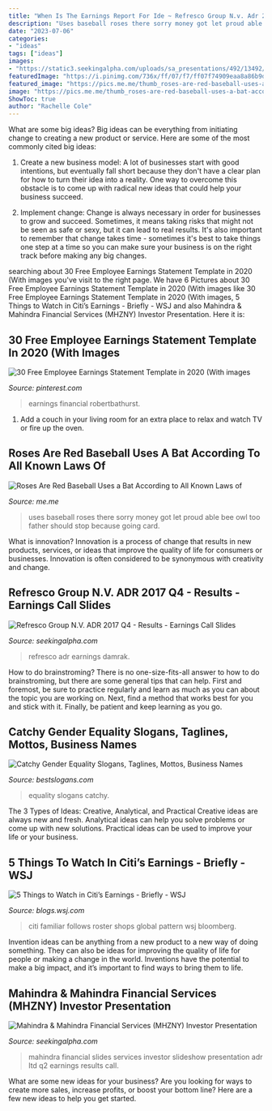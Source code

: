 ```yaml
---
title: "When Is The Earnings Report For Ide ~ Refresco Group N.v. Adr 2017 Q4"
description: "Uses baseball roses there sorry money got let proud able bee owl too father should stop because going card"
date: "2023-07-06"
categories:
- "ideas"
tags: ["ideas"]
images:
- "https://static3.seekingalpha.com/uploads/sa_presentations/492/13492/slides/1.jpg?1504114928"
featuredImage: "https://i.pinimg.com/736x/ff/07/f7/ff07f74909eaa8a86b9db95417363a7c.jpg"
featured_image: "https://pics.me.me/thumb_roses-are-red-baseball-uses-a-bat-according-to-all-63460264.png"
image: "https://pics.me.me/thumb_roses-are-red-baseball-uses-a-bat-according-to-all-63460264.png"
ShowToc: true
author: "Rachelle Cole"
---
```



What are some big ideas?
Big ideas can be everything from initiating change to creating a new product or service. Here are some of the most commonly cited big ideas:
1. Create a new business model: A lot of businesses start with good intentions, but eventually fall short because they don't have a clear plan for how to turn their idea into a reality. One way to overcome this obstacle is to come up with radical new ideas that could help your business succeed.

2. Implement change: Change is always necessary in order for businesses to grow and succeed. Sometimes, it means taking risks that might not be seen as safe or sexy, but it can lead to real results. It's also important to remember that change takes time - sometimes it's best to take things one step at a time so you can make sure your business is on the right track before making any big changes.


	

		
searching about 30 Free Employee Earnings Statement Template in 2020 (With images you've visit to the right page. We have 6 Pictures about 30 Free Employee Earnings Statement Template in 2020 (With images like 30 Free Employee Earnings Statement Template in 2020 (With images, 5 Things to Watch in Citi’s Earnings - Briefly - WSJ and also Mahindra &amp; Mahindra Financial Services (MHZNY) Investor Presentation. Here it is:
		
    
## 30 Free Employee Earnings Statement Template In 2020 (With Images

<img loading=lazy src="https://i.pinimg.com/736x/ff/07/f7/ff07f74909eaa8a86b9db95417363a7c.jpg" onerror="this.onerror=null;this.src='https://tse4.mm.bing.net/th?id=OIP.AZlvgBS0SJg_c9Y7Szs9YAHaKb&amp;pid=15.1';" alt="30 Free Employee Earnings Statement Template in 2020 (With images">

_Source: pinterest.com_

>earnings financial robertbathurst. 

	

1. Add a couch in your living room for an extra place to relax and watch TV or fire up the oven.

    
## Roses Are Red Baseball Uses A Bat According To All Known Laws Of

<img loading=lazy src="https://pics.me.me/thumb_roses-are-red-baseball-uses-a-bat-according-to-all-63460264.png" onerror="this.onerror=null;this.src='https://tse4.mm.bing.net/th?id=OIP.CS0uwgbL-zc6Qow3zh_BfAAAAA&amp;pid=15.1';" alt="Roses Are Red Baseball Uses a Bat According to All Known Laws of">

_Source: me.me_

>uses baseball roses there sorry money got let proud able bee owl too father should stop because going card. 

	

What is innovation?
Innovation is a process of change that results in new products, services, or ideas that improve the quality of life for consumers or businesses. Innovation is often considered to be synonymous with creativity and change.

    
## Refresco Group N.V. ADR 2017 Q4 - Results - Earnings Call Slides

<img loading=lazy src="https://static1.seekingalpha.com/uploads/sa_presentations/429/23429/slides/16.jpg?1520361372" onerror="this.onerror=null;this.src='https://tse1.mm.bing.net/th?id=OIP.AvOvaTGGg4umPEYKLsFKGwHaEK&amp;pid=15.1';" alt="Refresco Group N.V. ADR 2017 Q4 - Results - Earnings Call Slides">

_Source: seekingalpha.com_

>refresco adr earnings damrak. 

	

How to do brainstroming?
There is no one-size-fits-all answer to how to do brainstroming, but there are some general tips that can help. First and foremost, be sure to practice regularly and learn as much as you can about the topic you are working on. Next, find a method that works best for you and stick with it. Finally, be patient and keep learning as you go.

    
## Catchy Gender Equality Slogans, Taglines, Mottos, Business Names

<img loading=lazy src="http://www.bestslogans.com/img/pics/201712_1724_fgeef.png" onerror="this.onerror=null;this.src='https://tse1.mm.bing.net/th?id=OIP.6hR2XJtcZp6GqLE20DdriwHaHa&amp;pid=15.1';" alt="Catchy Gender Equality Slogans, Taglines, Mottos, Business Names">

_Source: bestslogans.com_

>equality slogans catchy. 

	

The 3 Types of Ideas: Creative, Analytical, and Practical
Creative ideas are always new and fresh. Analytical ideas can help you solve problems or come up with new solutions. Practical ideas can be used to improve your life or your business.

    
## 5 Things To Watch In Citi’s Earnings - Briefly - WSJ

<img loading=lazy src="http://si.wsj.net/public/resources/images/BN-DQ849_citi07_GR_20140711123913.jpg" onerror="this.onerror=null;this.src='https://tse2.mm.bing.net/th?id=OIP.dA6EZDG862HLoPFesmQ1HwHaE1&amp;pid=15.1';" alt="5 Things to Watch in Citi’s Earnings - Briefly - WSJ">

_Source: blogs.wsj.com_

>citi familiar follows roster shops global pattern wsj bloomberg. 

	

Invention ideas can be anything from a new product to a new way of doing something. They can also be ideas for improving the quality of life for people or making a change in the world. Inventions have the potential to make a big impact, and it’s important to find ways to bring them to life.

    
## Mahindra &amp; Mahindra Financial Services (MHZNY) Investor Presentation

<img loading=lazy src="https://static3.seekingalpha.com/uploads/sa_presentations/492/13492/slides/1.jpg?1504114928" onerror="this.onerror=null;this.src='https://tse3.mm.bing.net/th?id=OIP.zOiY-dhXSPyIVWE15vnp3wHaEK&amp;pid=15.1';" alt="Mahindra &amp; Mahindra Financial Services (MHZNY) Investor Presentation">

_Source: seekingalpha.com_

>mahindra financial slides services investor slideshow presentation adr ltd q2 earnings results call. 

	

What are some new ideas for your business?
Are you looking for ways to create more sales, increase profits, or boost your bottom line? Here are a few new ideas to help you get started.

